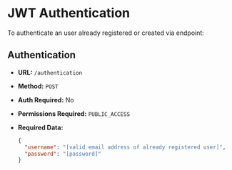 # JWT Authentication

To authenticate an user already registered or created via endpoint:

## Authentication

- **URL:** `/authentication`
- **Method:** `POST`
- **Auth Required:** No
- **Permissions Required:** `PUBLIC_ACCESS`
- **Required Data:**

  ```json
  {
    "username": "[valid email address of already registered user]",
    "password": "[password]"
  }